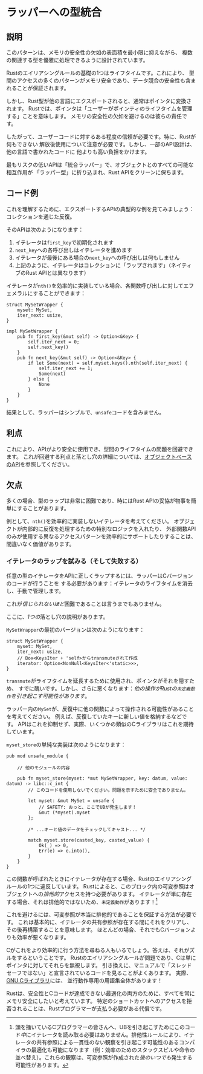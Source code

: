 # ラッパーへの型統合

## 説明

このパターンは、メモリの安全性の欠如の表面積を最小限に抑えながら、
複数の関連する型を優雅に処理できるように設計されています。

Rustのエイリアシングルールの基礎の1つはライフタイムです。これにより、
型間のアクセスの多くのパターンがメモリ安全であり、データ競合の安全性も含まれることが保証されます。

しかし、Rust型が他の言語にエクスポートされると、通常はポインタに変換されます。
Rustでは、ポインタは「ユーザーがポインティのライフタイムを管理する」ことを意味します。
メモリの安全性の欠如を避けるのは彼らの責任です。

したがって、ユーザーコードに対するある程度の信頼が必要です。特に、Rustが何もできない
解放後使用について注意が必要です。しかし、一部のAPI設計は、他の言語で書かれたコードに
他よりも高い負担をかけます。

最もリスクの低いAPIは「統合ラッパー」で、オブジェクトとのすべての可能な相互作用が
「ラッパー型」に折り込まれ、Rust APIをクリーンに保ちます。

## コード例

これを理解するために、エクスポートするAPIの典型的な例を見てみましょう：
コレクションを通じた反復。

そのAPIは次のようになります：

1. イテレータは`first_key`で初期化されます
2. `next_key`への各呼び出しはイテレータを進めます
3. イテレータが最後にある場合の`next_key`への呼び出しは何もしません
4. 上記のように、イテレータはコレクションに「ラップされます」（ネイティブのRust
   APIとは異なります）

イテレータが`nth()`を効率的に実装している場合、各関数呼び出しに対してエフェメラルにすることができます：

```rust,ignore
struct MySetWrapper {
    myset: MySet,
    iter_next: usize,
}

impl MySetWrapper {
    pub fn first_key(&mut self) -> Option<&Key> {
        self.iter_next = 0;
        self.next_key()
    }
    pub fn next_key(&mut self) -> Option<&Key> {
        if let Some(next) = self.myset.keys().nth(self.iter_next) {
            self.iter_next += 1;
            Some(next)
        } else {
            None
        }
    }
}
```

結果として、ラッパーはシンプルで、`unsafe`コードを含みません。

## 利点

これにより、APIがより安全に使用でき、型間のライフタイムの問題を回避できます。
これが回避する利点と落とし穴の詳細については、[オブジェクトベースのAPI](./export.md)を参照してください。

## 欠点

多くの場合、型のラップは非常に困難であり、時にはRust
APIの妥協が物事を簡単にすることがあります。

例として、`nth()`を効率的に実装しないイテレータを考えてください。
オブジェクトが内部的に反復を処理するための特別なロジックを入れたり、
外部関数APIのみが使用する異なるアクセスパターンを効率的にサポートしたりすることは、
間違いなく価値があります。

### イテレータのラップを試みる（そして失敗する）

任意の型のイテレータをAPIに正しくラップするには、ラッパーはCバージョンのコードが行うことを
する必要があります：イテレータのライフタイムを消去し、手動で管理します。

これが*信じられないほど*困難であることは言うまでもありません。

ここに、*1つの*落とし穴の説明があります。

`MySetWrapper`の最初のバージョンは次のようになります：

```rust,ignore
struct MySetWrapper {
    myset: MySet,
    iter_next: usize,
    // Box<KeysIter + 'self>からtransmuteされて作成
    iterator: Option<NonNull<KeysIter<'static>>>,
}
```

`transmute`がライフタイムを延長するために使用され、ポインタがそれを隠すため、
すでに醜いです。しかし、さらに悪くなります：*他の操作がRustの`未定義動作`を引き起こす可能性があります*。

ラッパー内の`MySet`が、反復中に他の関数によって操作される可能性があることを考えてください。
例えば、反復していたキーに新しい値を格納するなどです。
APIはこれを抑制せず、実際、いくつかの類似のCライブラリはこれを期待しています。

`myset_store`の単純な実装は次のようになります：

```rust,ignore
pub mod unsafe_module {

    // 他のモジュールの内容

    pub fn myset_store(myset: *mut MySetWrapper, key: datum, value: datum) -> libc::c_int {
        // このコードを使用しないでください。問題を示すために安全でありません。

        let myset: &mut MySet = unsafe {
            // SAFETY: おっと、ここでUBが発生します！
            &mut (*myset).myset
        };

        /* ...キーと値のデータをチェックしてキャスト... */

        match myset.store(casted_key, casted_value) {
            Ok(_) => 0,
            Err(e) => e.into(),
        }
    }
}
```

この関数が呼ばれたときにイテレータが存在する場合、Rustのエイリアシングルールの1つに違反しています。
Rustによると、このブロック内の可変参照はオブジェクトへの*排他的*アクセスを持つ必要があります。
イテレータが単に存在する場合、それは排他的ではないため、`未定義動作`があります！[^1]

これを避けるには、可変参照が本当に排他的であることを保証する方法が必要です。
これは基本的に、イテレータの共有参照が存在する間にそれをクリアし、その後再構築することを意味します。
ほとんどの場合、それでもCバージョンよりも効率が悪くなります。

Cがこれをより効率的に行う方法を尋ねる人もいるでしょう。答えは、それがズルをするということです。
Rustのエイリアシングルールが問題であり、Cは単にポインタに対してそれらを無視します。
引き換えに、マニュアルで「スレッドセーフではない」と宣言されているコードを見ることがよくあります。
実際、[GNU Cライブラリ](https://manpages.debian.org/buster/manpages/attributes.7.en.html)には、
並行動作専用の用語集全体があります！

Rustは、安全性とCコードが達成できない最適化の両方のために、すべてを常にメモリ安全にしたいと考えています。
特定のショートカットへのアクセスを拒否されることは、Rustプログラマーが支払う必要がある代償です。

[^1]: 頭を掻いているCプログラマーの皆さんへ、UBを引き起こすためにこのコード*中*にイテレータを読み取る必要はありません。排他性ルールにより、イテレータの共有参照による一貫性のない観察を引き起こす可能性のあるコンパイラの最適化も可能になります（例：効率のためのスタックスピルや命令の並べ替え）。これらの観察は、可変参照が作成された*後のいつでも*発生する可能性があります。
